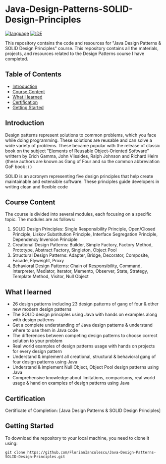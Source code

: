 # Java-Design-Patterns-SOLID-Design-Principles

[![language](https://img.shields.io/badge/language-Java%2017-blue?labelColor=gray&style=flat&link=https://www.java.com/en/)](https://www.java.com/en/)
[![IDE](https://img.shields.io/badge/IDE-IntelliJ%20IDEA-purple?style=flat&link=https://www.jetbrains.com/idea/)](https://www.jetbrains.com/idea/)

This repository contains the code and resources for "Java Design Patterns & SOLID Design Principles" course. This repository contains all the materials, projects, and resources related to the Design Patterns course I have completed.

## Table of Contents

- [Introduction](#introduction)
- [Course Content](#course-content)
- [What I learned](#what-i-learned)
- [Certification](#certification)
- [Getting Started](#getting-started)
  
## Introduction

Design patterns represent solutions to common problems, which you face while doing programming. These solutions are reusable and can solve a wide variety of problems. These became popular with the release of classic book on the subject "Elements of Reusable Object-Oriented Software" writtern by Erich Gamma, John Vlissides, Ralph Johnson and Richard Helm (these authors are known as Gang of Four and so the common abbreviation GoF book :) ) 

SOLID is an acronym representing five design principles that help create maintainable and extensible software. These principles guide developers in writing clean and flexible code

## Course Content

The course is divided into several modules, each focusing on a specific topic. The modules are as follows:

1. SOLID Design Principles: Single Responsibility Principle, Open/Closed Principle, Liskov Substitution Principle, Interface Segregation Principle, Dependency Inversion Principle
2. Creational Design Patterns: Builder, Simple Factory, Factory Method, Prototype, Abstract Factory, Singleton, Object Pool
3. Structural Design Patterns: Adapter, Bridge, Decorator, Composite, Facade, Flyweight, Proxy
4. Behavioral Design Patterns: Chain of Responsibility, Command, Interpreter, Mediator, Iterator, Memento, Observer, State, Strategy, Template Method, Visitor, Null Object
    
## What I learned

- 26 design patterns including 23 design patterns of gang of four & other new modern design patterns
- The SOLID design principles using Java with hands on examples along with design patterns
- Get a complete understanding of Java design patterns & understand where to use them in Java code
- The differences between competing design patterns to choose correct solution to your problem
- Real world examples of design patterns usage with hands on projects for every design pattern
- Understand & implement all creational, structural & behavioral gang of four design patterns using Java
- Understand & implement Null Object, Object Pool design patterns using Java
- Comprehensive knowledge about limitations, comparisons, real world usage & hand on examples of design patterns using Java

## Certification

Certificate of Completion: [Java Design Patterns & SOLID Design Principles]

## Getting Started

To download the repository to your local machine, you need to clone it using:

```
git clone https://github.com/FlorianIanculescu/Java-Design-Patterns-SOLID-Design-Principles.git
```
